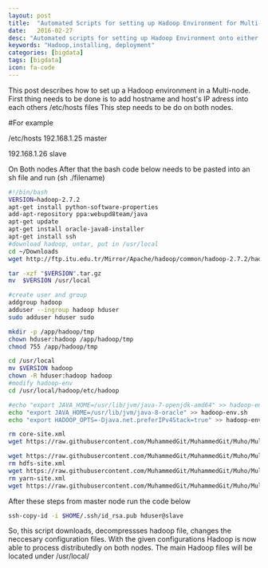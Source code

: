 ```yaml
---
layout: post
title:  "Automated Scripts for setting up Hadoop Environment for Multi-node cluster"
date:   2016-02-27
desc: "Automated scripts for setting up Hadoop Environment onto either Single or Multi-node cluster."
keywords: "Hadoop,installing, deployment"
categories: [bigdata]
tags: [bigdata]
icon: fa-code
---
```


This post describes how to set up a Hadoop environment in a Multi-node.
First thing needs to be done is to add hostname and host's IP adress into each others /etc/hosts files
This step needs to be do on both nodes.


#For example

/etc/hosts
192.168.1.25 master

192.168.1.26 slave

On Both nodes
After that the bash code below needs to be pasted into an sh file and run (sh ./filename)

``` sh
#!/bin/bash
VERSION=hadoop-2.7.2
apt-get install python-software-properties
add-apt-repository ppa:webupd8team/java
apt-get update
apt-get install oracle-java8-installer
apt-get install ssh
#download hadoop, untar, put in /usr/local
cd ~/Downloads
wget http://ftp.itu.edu.tr/Mirror/Apache/hadoop/common/hadoop-2.7.2/hadoop-2.7.2.tar.gz

tar -xzf "$VERSION".tar.gz
mv  $VERSION /usr/local

#create user and group
addgroup hadoop
adduser --ingroup hadoop hduser
sudo adduser hduser sudo

mkdir -p /app/hadoop/tmp
chown hduser:hadoop /app/hadoop/tmp
chmod 755 /app/hadoop/tmp

cd /usr/local
mv $VERSION hadoop
chown -R hduser:hadoop hadoop
#modify hadoop-env
cd /usr/local/hadoop/etc/hadoop

#echo "export JAVA_HOME=/usr/lib/jvm/java-7-openjdk-amd64" >> hadoop-env.sh
echo "export JAVA_HOME=/usr/lib/jvm/java-8-oracle" >> hadoop-env.sh
echo "export HADOOP_OPTS=-Djava.net.preferIPv4Stack=true" >> hadoop-env.sh

rm core-site.xml
wget https://raw.githubusercontent.com/MuhammedGit/MuhammedGit/Muho/Multi-Node/conf/core-site.xml

wget https://raw.githubusercontent.com/MuhammedGit/MuhammedGit/Muho/Multi-Node/conf/mapred-site.xml
rm hdfs-site.xml
wget https://raw.githubusercontent.com/MuhammedGit/MuhammedGit/Muho/Multi-Node/conf/hdfs-site.xml
rm yarn-site.xml
wget https://raw.githubusercontent.com/MuhammedGit/MuhammedGit/Muho/Multi-Node/conf/yarn-site.xml

```

After these steps from master node run the code below
``` sh
ssh-copy-id -i $HOME/.ssh/id_rsa.pub hduser@slave
```

So, this script downloads, decompressses hadoop file, changes the neccesary configuration files.
With the given configurations Hadoop is now able to process distributedly on both nodes.
The main Hadoop files will be located under /usr/local/
